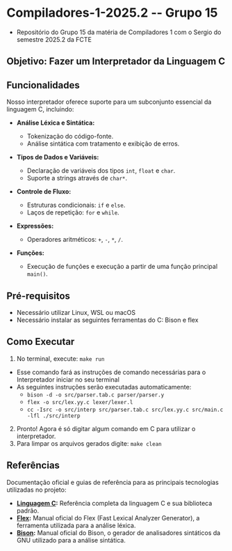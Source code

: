 # Compiladores-1-2025.2 -- Grupo 15

- Repositório do Grupo 15 da matéria de Compiladores 1 com o Sergio do semestre 2025.2 da FCTE

## Objetivo: Fazer um Interpretador da Linguagem C

## Funcionalidades

Nosso interpretador oferece suporte para um subconjunto essencial da linguagem C, incluindo:

- **Análise Léxica e Sintática:**
  - Tokenização do código-fonte.
  - Análise sintática com tratamento e exibição de erros.

- **Tipos de Dados e Variáveis:**
  - Declaração de variáveis dos tipos `int`, `float` e `char`.
  - Suporte a strings através de `char*`.

- **Controle de Fluxo:**
  - Estruturas condicionais: `if` e `else`.
  - Laços de repetição: `for` e `while`.

- **Expressões:**
  - Operadores aritméticos: `+`, `-`, `*`, `/`.

- **Funções:**
  - Execução  de funções e execução a partir de uma função principal `main()`.

## Pré-requisitos

- Necessário utilizar Linux, WSL ou macOS
- Necessário instalar as seguintes ferramentas do C: Bison e flex

## Como Executar

1. No terminal, execute: ``make run``

- Esse comando fará as instruções de comando necessárias para o Interpretador iniciar no seu terminal
- As seguintes instruções serão executadas automaticamente:
  - ``bison -d -o src/parser.tab.c parser/parser.y``
  - ``flex -o src/lex.yy.c lexer/lexer.l``
  - ``cc -Isrc -o src/interp src/parser.tab.c src/lex.yy.c src/main.c -lfl ./src/interp``

2. Pronto! Agora é só digitar algum comando em C para utilizar o interpretador.
3. Para limpar os arquivos gerados digite: ``make clean``

## Referências

Documentação oficial e guias de referência para as principais tecnologias utilizadas no projeto:

- **[Linguagem C](https://en.cppreference.com/w/c/language):** Referência completa da linguagem C e sua biblioteca padrão.
- **[Flex](https://westes.github.io/flex/manual/):** Manual oficial do Flex (Fast Lexical Analyzer Generator), a ferramenta utilizada para a análise léxica.
- **[Bison](https://www.gnu.org/software/bison/manual/):** Manual oficial do Bison, o gerador de analisadores sintáticos da GNU utilizado para a análise sintática.
